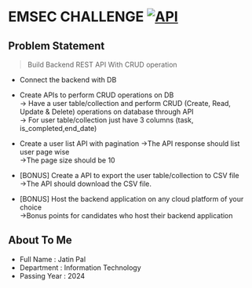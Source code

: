 # EMSEC CHALLENGE [![API](https://cdn.jsdelivr.net/gh/sindresorhus/awesome@d7305f38d29fed78fa85652e3a63e154dd8e8829/media/badge.svg)](https://github.com/sindresorhus/awesome#readme)


## Problem Statement
> Build Backend REST API With CRUD operation


- Connect the backend with DB 

- Create APIs to perform CRUD operations on DB <br>
    -> Have a user table/collection and perform CRUD (Create, Read, Update
       & Delete) operations on database through API <br>
    -> For user table/collection just have 3 columns (task, is_completed,end_date)
    
- Create a user list API with pagination 
    ->The API response should list user page wise <br>
    ->The page size should be 10
    
- [BONUS] Create a API to export the user table/collection to CSV file <br>
    ->The API should download the CSV file.<br>
    
- [BONUS] Host the backend application on any cloud platform of your choice <br>
    ->Bonus points for candidates who host their backend application


## About To Me
- Full Name : Jatin Pal
- Department : Information Technology 
- Passing Year  : 2024
